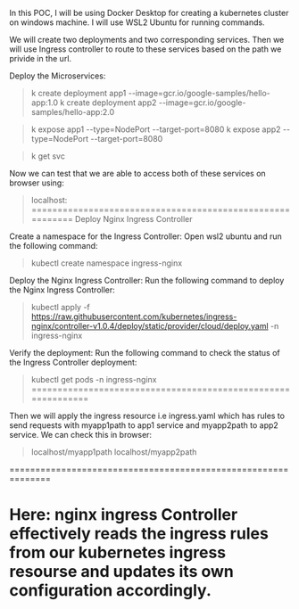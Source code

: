 In this POC, I will be using Docker Desktop for creating a kubernetes cluster on windows machine. I will use WSL2 Ubuntu for running commands.

We will create two deployments and two corresponding services. Then we will use Ingress controller to route to these services based on the path we privide in the url.

Deploy the Microservices:
>k create deployment app1 --image=gcr.io/google-samples/hello-app:1.0
>k create deployment app2 --image=gcr.io/google-samples/hello-app:2.0

> k expose app1 --type=NodePort --target-port=8080
> k expose app2 --type=NodePort --target-port=8080

> k get svc

Now we can test that we are able to access both of these services on browser using:
>localhost:<NodePort>
==========================================================
Deploy Nginx Ingress Controller

Create a namespace for the Ingress Controller: Open wsl2 ubuntu and run the following command:

>kubectl create namespace ingress-nginx

Deploy the Nginx Ingress Controller: Run the following command to deploy the Nginx Ingress Controller:

>kubectl apply -f https://raw.githubusercontent.com/kubernetes/ingress-nginx/controller-v1.0.4/deploy/static/provider/cloud/deploy.yaml -n ingress-nginx

Verify the deployment: Run the following command to check the status of the Ingress Controller deployment:

>kubectl get pods -n ingress-nginx
=============================================================

Then we will apply the ingress resource i.e ingress.yaml which has rules to send requests with myapp1path to app1 service and myapp2path to app2 service. We can check this in browser:
>localhost/myapp1path
>localhost/myapp2path

==============================================================

Here: nginx ingress Controller effectively reads the ingress rules from our kubernetes ingress resourse and updates its own configuration accordingly.
===============================================================

